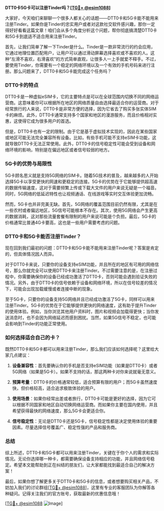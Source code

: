 **DTT0卡5G卡可以注册Tinder吗？[[TG💪+ @esim1088](https://t.me/s/esim1088)]**

大家好，今天咱们来聊聊一个很多人都关心的话题——DTT0卡和5G卡能不能用来注册Tinder。如果你是Tinder的忠实用户或者对这款社交软件感兴趣，那你一定得好好看看这篇文章！咱们会从多个角度分析这个问题，帮你彻底搞清楚DTT0卡和5G卡到底适不适合用来注册Tinder。

首先，让我们简单了解一下Tinder是什么。Tinder是一款非常流行的约会应用，它通过地理位置匹配用户，让用户可以通过滑动屏幕选择喜欢或不喜欢的人。这种“左滑不喜欢，右滑喜欢”的方式简单直观，让很多人一上手就爱不释手。不过，要使用Tinder，你需要有一个稳定的网络环境以及一个有效的手机号码来进行注册。那么问题来了，DTT0卡和5G卡能完成这个任务吗？

### DTT0卡的特点

DTT0卡是一种虚拟eSIM卡，它的主要特点是可以在全球范围内切换不同的网络运营商。这意味着你可以根据所在地区的网络质量自由选择最适合你的运营商。对于经常旅行的人来说，DTT0卡是非常方便的选择，因为它省去了购买多张实体SIM卡的麻烦。此外，DTT0卡通常支持多个国家和地区的漫游服务，而且价格相对实惠，这使得它成为很多用户的首选。

但是，DTT0卡也有一定的限制。由于它是基于虚拟技术实现的，因此在某些国家或地区可能无法完全兼容所有设备。比如，有些手机可能不支持eSIM卡功能，这就导致DTT0卡无法正常使用。此外，DTT0卡的信号稳定性可能会受到设备和网络环境的影响，特别是在偏远地区或者信号较弱的地方。

### 5G卡的优势与局限性

5G卡顾名思义就是支持5G网络的SIM卡。随着5G技术的普及，越来越多的人开始选择5G卡以享受更快的网速和更稳定的连接。5G卡的优势在于它能够提供超高速的数据传输速度，这对于需要频繁上传或下载大文件的用户来说无疑是一个福音。同时，5G网络的低延迟特性也让视频通话、在线游戏等实时交互体验更加流畅。

然而，5G卡也并非完美无缺。首先，5G网络的覆盖范围目前仍然有限，尤其是在一些农村或者偏远地区，5G信号可能根本不存在。其次，使用5G网络会产生更高的数据消耗，这对那些流量套餐有限制的用户来说可能是个负担。最后，5G卡的价格通常比普通4G卡要高，这也是一些用户需要考虑的问题。

### DTT0卡和5G卡能否注册Tinder？

现在回到我们最初的问题：DTT0卡和5G卡能不能用来注册Tinder呢？答案是肯定的，但具体情况因人而异。

对于DTT0卡来说，只要你的设备支持eSIM功能，并且所在的地区有可用的网络信号，那么你就完全可以使用DTT0卡来注册Tinder。不过需要注意的是，在注册过程中，你需要确保你的设备已经成功激活了DTT0卡，否则可能会遇到验证失败的情况。另外，由于DTT0卡的信号依赖于设备和网络环境，所以在信号较差的情况下，可能会出现加载缓慢或者连接中断的现象。

至于5G卡，只要你的设备支持5G网络并且已经成功激活了5G卡，同样可以用来注册Tinder。5G卡的优势在于它能够提供更快的网络速度，这有助于提升Tinder的使用体验。例如，当你浏览其他用户资料时，图片和视频会加载得更快；当你发送消息时，也不会因为网络延迟而感到困扰。当然，如果5G信号不稳定，也可能会影响到Tinder的功能正常使用。

### 如何选择适合自己的卡？

既然DTT0卡和5G卡都可以用来注册Tinder，那么我们应该如何选择呢？这里给大家几点建议：

1. **设备兼容性**：首先要确认你的手机是否支持eSIM功能（如果是DTT0卡）或者5G网络（如果是5G卡）。如果不支持的话，那这两种卡对你来说就毫无意义。

2. **预算考量**：DTT0卡的价格通常较低，适合预算有限的用户；而5G卡虽然速度快，但价格较高，适合追求极致体验的用户。

3. **使用场景**：如果你经常出差或者旅行，DTT0卡可能是更好的选择，因为它可以根据不同国家和地区自动切换网络运营商。而如果你主要在国内使用，并且希望获得最快的网络速度，那么5G卡会更适合你。

4. **信号稳定性**：无论是DTT0卡还是5G卡，信号稳定性都是决定使用体验的重要因素。尽量选择信号覆盖广、稳定性强的产品和服务商。

### 总结

综上所述，DTT0卡和5G卡都可以用来注册Tinder，关键在于你个人的需求和实际情况。无论你选择哪一种卡，都需要确保设备支持相应的功能，并且网络信号稳定。希望本文能帮助到正在纠结的朋友们，让大家都能找到最适合自己的解决方案！

最后，如果你想了解更多关于DTT0卡和5G卡的信息，或者想要购买相关产品，不妨加入我们的讨论群组[[TG💪+ @esim1088](https://t.me/s/esim1088)]，这里有专业的客服团队为你解答各种疑问。记得关注我们的官方账号，获取最新的优惠信息哦！

[[TG💪+ @esim1088](https://t.me/s/esim1088) ![Image](https://i.postimg.cc/4NQfJmqS/Snipaste-2025-05-13-00-14-12.png)]